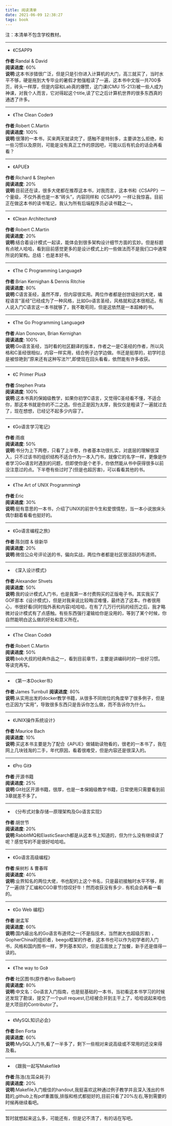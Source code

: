 ```yaml
---
title: 阅读清单
date: 2021-06-09 12:38:27
tags: book
---
```


注：本清单不包含学校教材。  

---
 - 《CSAPP》  
 
**作者**:Randal & David  
**阅读进度**: 60%  
**说明**:这本书涉猎很广泛，但是只是引你进入计算机的大门，高三就买了，当时水平不够，硬是拖到大专毕业的暑假才勉强粗读了一遍，这本书中文版一共700多页，砖头一样厚，但是内容和Lab真的爆赞，这门课(CMU 15-213)被一些人成为神课，对我个人而言，它对得起这个title,读了它之后计算机世界的很多东西真的通透了许多。

---
 - 《The Clean Coder》  
 
**作者**:Robert C.Martin  
**阅读进度**: 100%  
**说明**:很薄的一本书，买来两天就读完了，感触不是特别多，主要讲怎么拒绝，和一些习惯以及原则，可能是没有真正工作的原因吧，可能以后有机会的话会再看看？

---
- 《APUE》  

**作者**:Richard & Stephen   
**阅读进度**: 20%  
**说明**:目前还在读，很多大佬都在推荐这本书，对我而言，这本书和《CSAPP》一个量级，不仅外表也是一本“砖头”，内容同样和《CSAPP》一样让我惊喜。目前正在做这本书的读书笔记，我认为所有后端程序员必读书籍之一。

---
- 《Clean Architecture》  

**作者**:Robert C.Martin   
**阅读进度**: 20%  
**说明**:结合着设计模式一起读，能体会到很多架构设计细节方面的玄妙。但是标题有点唬人哈哈，看到目前感觉更多的是设计模式上的一些做法而不是我们口中通常所说的架构。总结：也是本好书。

---
- 《The C Programming Language》  

**作者**:Brian Kernighan & Dennis Ritchie  
**阅读进度**: 80%  
**说明**:C语言圣经，虽然不厚，但内容很实用。两位作者都是创世级别的大佬，编程语言“圣经”已经成为了一种风格，比如Go语言圣经，风格就和这本很相近。有人说入门C语言这一本书就够了，我不敢苟同，但是这依然是一本超棒的书。

---

- 《The Go Programming Language》  

**作者**:Alan Donovan, Brian Kernighan   
**阅读进度**: 100%  
**说明**:Go语言圣经，当时看的社区翻译的版本，作者之一是C圣经的作者，所以风格和C圣经很相似，内容一样实用，结合例子边学边做。书还是挺厚的，初学时总是被惊艳到”原来还有这种写法?!“,即使现在回头看看，依然能有许多收获。

---  

- 《C Primer Plus》  

**作者**:Stephen Prata   
**阅读进度**: 100%  
**说明**:这本书真的保姆级教学，如果你初学C语言，又觉得C圣经看不懂，不适合你，那这本书就是你的不二之选。但也正是因为太厚，我仅仅是粗读了一遍就过去了，现在想想，已经记不起多少内容了。

---
- 《Go语言学习笔记》  

**作者**:雨痕  
**阅读进度**: 50%  
**说明**:书分为上下两卷，只看了上半卷，作者基本功很扎实，对底层的理解很深入，只不过该书的组织结构不适合作为一本入门书，就像它的名字一样，更像是作者学习Go语言时遇到的问题，但即使你是个老手，你依然能从书中获得很多以前没注意过的点。下半卷有些过时了(但是也超厉害)，可以看看其他的书。  

---
- 《The Art of UNIX Programming》  

**作者**:Eric  
**阅读进度**: 30%  
**说明**:挺有意思的一本书，介绍了UNIX的前世今生和爱恨情愁，当一本小说放床头偶尔翻着看看也挺好的。  

---
- 《Go语言编程之旅》  

**作者**:陈剑煜 & 徐新华  
**阅读进度**: 20%  
**说明**:微信公众号评论送的书，偏向实战，两位作者都是社区很活跃的布道师。  

---
- 《深入设计模式》  

**作者**:Alexander Shvets  
**阅读进度**: 50%  
**说明**:我的设计模式入门书，也是我第一本付费购买的正版电子书。其实我买了GOF那本《设计模式》，但是对我来说比较晦涩难懂，最终选了这本。作者很用心，书很好看(同时指外表和内容)哈哈哈，在有了几万行代码的经历之后，我才略微对设计模式有了点感触。有些东西强行灌输给你是没用的，等到了某个时候，你自然能明白这么做的好处和意义所在。

---
- 《The Clean Code》

**作者**:Robert C.Martin  
**阅读进度**: 50%  
**说明**:bob大叔的经典作品之一，看到目前章节，主要是讲编码时的一些好习惯。等读完再写。

---
- 《第一本Docker书》

**作者**:James Turnbull
**阅读进度**: 80%  
**说明**:从实用出发的docker教学书籍，从很多不同岗位的角度举了很多例子，但是也正因为“实用”，导致很多东西只是告诉你怎么做，而不告诉你为什么。

---
- 《UNIX操作系统设计》

**作者**:Maurice Bach  
**阅读进度**: 10%  
**说明**:买这本书主要是为了配合《APUE》做辅助读物看的，很老的一本书了，我在网上几块钱淘的二手，年代原因，看着很难受，但是内容还是很深入的。  

---
- 《Pro Git》

**作者**:开源书籍  
**阅读进度**: 25%  
**说明**:Git社区开源书籍，很厚，也是一本保姆级教学书籍，日常使用只需要看到前3章就差不多了。  

---
- 《分布式对象存储—原理架构及Go语言实现》

**作者**:胡世节  
**阅读进度**: 20%  
**说明**:RabbitMQ和ElasticSearch都是从这本书上知道的，但为什么没有继续读了呢？感觉写的不是很好哈哈哈。  

---
- 《Go语言高级编程》

**作者**:柴树杉 & 曹春晖  
**阅读进度**: 40%  
**说明**:业界知名的两位大佬，书也配的上这个书名，只是最初接触时水平不够，刷了一遍(除了汇编和CGO章节)惊叹好牛！然而收获没有多少.. 有机会会再看一看的。  

---
- 《Go Web 编程》

**作者**:谢孟军  
**阅读进度**: 60%  
**说明**:国内最出名的Go语言布道师之一(不是指技术，当然谢大也超级厉害) ，GopherChina的组织者，beego框架的作者，这本书也可以作为初学者的入门书，风格和国内图书一样，罗列基本知识，但是后面放上了加餐，新手还是值得一读的。 

---
- 《The way to Go》

**作者**:社区图书(原作者Ivo Balbaert)  
**阅读进度**: 80%  
**说明**:中文名：Go语言入门指南，也是挺基础的一本书，当初看这本书学习的时候还发现了勘误，提交了一个pull request,已经被合并到主干上了，哈哈说起来咱也是大项目的Contributor了。  

---
- 《MySQL知识必会》

**作者**:Ben Forta  
**阅读进度**: 60%  
**说明**:MySQL入门书,看了一半多了，剩下一些相对来说高级或不常用的还没来得及看。

---
- 《跟我一起写Makefile》

**作者**:陈浩(左耳朵耗子)  
**阅读进度**: 20%  
**说明**:Makefile入门极佳的handout,我挺喜欢这种通过例子教学并且深入浅出的书籍的,github上有pdf重置版,排版和格式都挺好的,目前只看了20%左右,等到需要的时候再继续看吧。

---

暂时就想起来这么多，可能还有，但是记不清了，有的话在写吧。
